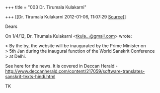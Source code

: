 +++
title = "003 Dr. Tirumala Kulakarni"

+++
[[Dr. Tirumala Kulakarni	2012-01-06, 11:07:29 [Source](https://groups.google.com/g/bvparishat/c/kPDB2qFfkZU)]]



Dears

On 1/4/12, Dr. Tirumala Kulakarni \<[tkula...@gmail.com]()\> wrote:

\> By the by, the website will be inaugurated by the Prime Minister on  
\> 5th Jan during the inaugural function of the World Sanskrit Conference  
\> at Delhi.

See here for the news. It is covered in Deccan Herald -  
<http://www.deccanherald.com/content/217059/software-translates-sanskrit-texts-hindi.html>

TK  

